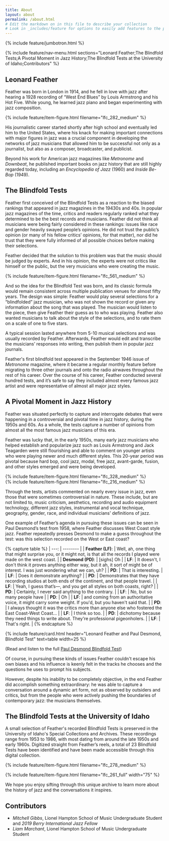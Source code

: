 ```yaml
---
title: About
layout: about
permalink: /about.html
# Edit the markdown on in this file to describe your collection
# Look in _includes/feature for options to easily add features to the page
---
```


{% include feature/jumbotron.html %} 

{% include feature/nav-menu.html sections="Leonard Feather;The Blindfold Tests;A Pivotal Moment in Jazz History;The Blindfold Tests at the University of Idaho;Contributors" %}

## Leonard Feather

Feather was born in London in 1914, and he fell in love with jazz after hearing a 1928 recording of “West End Blues” by Louis Armstrong and his Hot Five. 
While young, he learned jazz piano and began experimenting with jazz composition. 

{% include feature/item-figure.html filename="lfc_282_medium" %}

His journalistic career started shortly after high school and eventually led him to the United States, where his knack for making important connections with major figures in jazz was a crucial component in developing the networks of jazz musicians that allowed him to be successful not only as a journalist, but also as a composer, broadcaster, and publicist.

Beyond his work for American jazz magazines like *Metronome* and *Downbeat*, he published important books on jazz history that are still highly regarded today, including an *Encyclopedia of Jazz* (1960) and *Inside Be-Bop* (1949). 

## The Blindfold Tests

Feather first conceived of the Blindfold Tests as a reaction to the biased rankings that appeared in jazz magazines in the 19430s and 40s. 
In popular jazz magazines of the time, critics and readers regularly ranked what they determined to be the best records and musicians. 
Feather did not think all musicians were being fairly considered in these rankings: issues like race and gender heavily swayed people’s opinions.
He did not trust the public’s opinion (or many of his fellow critics’ opinions, for that matter), nor did he trust that they were fully informed of all possible choices before making their selections. 

Feather decided that the solution to this problem was that the music should be judged by experts. 
And in his opinion, the experts were not critics like himself or the public, but the very musicians who were creating the music.

{% include feature/item-figure.html filename="lfc_561_medium" %}

And so the idea for the Blindfold Test was born, and its classic formula would remain consistent across multiple publication venues for almost fifty years. 
The design was simple: Feather would play several selections for a “blindfolded” jazz musician, who was not shown the record or given any information about the song that was played.
The musician would listen to the piece, then give Feather their guess as to who was playing. 
Feather also wanted musicians to talk about the style of the selections, and to rate them on a scale of one to five stars.

A typical session lasted anywhere from 5-10 musical selections and was usually recorded by Feather. 
Afterwards, Feather would edit and transcribe the musicians’ responses into writing, then publish them in popular jazz journals.

Feather's first blindfold test appeared in the September 1946 issue of *Metronome* magazine, where it became a regular monthly feature before migrating to three other journals and onto the radio airwaves throughout the rest of his career.
Over the course of his career, Feather conducted several hundred tests, and it’s safe to say they included almost every famous jazz artist and were representative of almost all major jazz styles.

## A Pivotal Moment in Jazz History

Feather was situated perfectly to capture and interrogate debates that were happening in a controversial and pivotal time in jazz history, during the 1950s and 60s. 
As a whole, the tests capture a number of opinions from almost all the most famous jazz musicians of this era. 

Feather was lucky that, in the early 1950s, many early jazz musicians who helped establish and popularize jazz such as Louis Armstrong and Jack Teagarden were still flourishing and able to comment on younger artists who were playing newer and much different styles. 
This 20-year period was pivotal because hard bop, cool jazz, modal, free jazz, avant-garde, fusion, and other styles emerged and were being developed.

<div class="row">
<div class="col-md-6">
{% include feature/item-figure.html filename="lfc_328_medium" %}
</div>
<div class="col-md-6">
{% include feature/item-figure.html filename="lfc_216_medium" %}
</div>
</div>

Through the tests, artists commented on nearly every issue in jazz, even those that were sometimes controversial in nature. 
These include, but are not limited to, music criticism, aesthetics, recording and audio equipment technology, different jazz styles, instrumental and vocal technique, geography, gender, race, and individual musicians' definitions of jazz. 

One example of Feather’s agenda in pursuing these issues can be seen in Paul Desmond’s test from 1958, where Feather discusses West Coast style jazz. Feather repeatedly presses Desmond to make a guess throughout the test: was this selection recorded on the West or East coast?

{% capture table %}
|     ---: | -------- |
| **Feather (LF)**: | Well, ah, one thing that might surprise you, or it might not, is that all the records I played were made on the west coast. |
| **Desmond (PD)**: | [sighs] Oh |
| **LF**: | It doesn't, I don't think it proves anything either way, but it ah, it sort of might be of interest. I was just wondering what we can, uh? |
| **PD**: | That is interesting. |
| **LF**: | Does it demonstrate anything? |
| **PD**: | Demonstrates that they have recording studios at both ends of the continent, and that people travel. |
| **LF**: | Yeah, I guess that’s—, and you get all styles on both coasts, right? |
| **PD**: | Certainly, I never said anything to the contrary. |
| **LF**: | No, but so many people have |
| **PD**: | Oh |
| **LF**: | and coming from an authoritative voice, it might carry some weight. If you'd, but you haven't said that. |
| **PD**: | I always thought it was the critics more than anyone else who fostered the East Coast-West Coast… |
| **LF**: | I think so too. |
| **PD**: | dichotomy because they need things to write about. They're professional pigeonholers. |
| **LF**: | That's right. |
{% endcapture %}

<div class="row justify-content-center py-3">
<div class="col-md-8">
{% include feature/card.html header="Leonard Feather and Paul Desmond, Blindfold Test" text=table width=25 %}
</div>
</div>

(Read and listen to the full [Paul Desmond Blindfold Test](/digital/blindfold/items/blindfold005.html)) 

Of course, in pursuing these kinds of issues Feather couldn't escape his own biases and his influence is keenly felt in the tracks he chooses and the questions he uses to prompt his subjects. 

However, despite his inability to be completely objective, in the end Feather did accomplish something extraordinary: he was able to capture a conversation around a dynamic art form, not as observed by outsiders and critics, but from the people who were actively pushing the boundaries of contemporary jazz: the musicians themselves. 

## The Blindfold Tests at the University of Idaho

A small selection of Feather's recorded Blindfold Tests is preserved in the University of Idaho's Special Collections and Archives. 
These recordings range from 1953 to 1986, with most dating from around the late 1950s and early 1960s. 
Digitized straight from Feather’s reels, a total of 23 Blindfold Tests have been identified and have been made accessible through this digital collection.

{% include feature/item-figure.html filename="lfc_278_medium" %}

{% include feature/item-figure.html filename="lfc_261_full" width="75" %}

We hope you enjoy sifting through this unique archive to learn more about the history of jazz and the conversations it inspires.


## Contributors

- *Mitchell Gibbs*, Lionel Hampton School of Music Undergraduate Student and *2019 Berry International Jazz Fellow*
- *Liam Marchant*, Lionel Hampton School of Music Undergraduate Student

<div class="clearfix"></div>